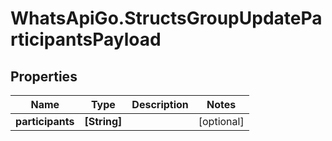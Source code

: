 # WhatsApiGo.StructsGroupUpdateParticipantsPayload

## Properties

Name | Type | Description | Notes
------------ | ------------- | ------------- | -------------
**participants** | **[String]** |  | [optional] 


